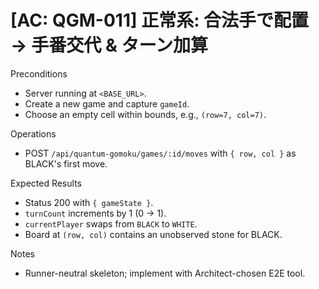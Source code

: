 # [AC: QGM-011] 正常系: 合法手で配置 → 手番交代 & ターン加算

Preconditions
- Server running at `<BASE_URL>`.
- Create a new game and capture `gameId`.
- Choose an empty cell within bounds, e.g., `(row=7, col=7)`.

Operations
- POST `/api/quantum-gomoku/games/:id/moves` with `{ row, col }` as BLACK's first move.

Expected Results
- Status 200 with `{ gameState }`.
- `turnCount` increments by 1 (0 → 1).
- `currentPlayer` swaps from `BLACK` to `WHITE`.
- Board at `(row, col)` contains an unobserved stone for BLACK.

Notes
- Runner-neutral skeleton; implement with Architect-chosen E2E tool.

